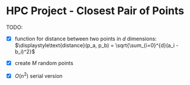 # HPC Project - Closest Pair of Points

TODO:

- [x] function for distance between two points in $d$ dimensions: $\displaystyle\text{distance}(p_a, p_b) = \sqrt{\sum_{i=0}^{d}(a_i - b_i)^2}$

- [x] create $M$ random points

- [x] $O(n^2)$ serial version